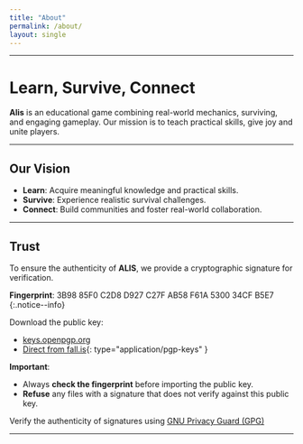 ```yaml
---
title: "About"
permalink: /about/
layout: single
---
```


---

# Learn, Survive, Connect

**Alis** is an educational game combining real-world mechanics, surviving, and engaging gameplay. 
Our mission is to teach practical skills, give joy and unite players.

---

## Our Vision

- **Learn**: Acquire meaningful knowledge and practical skills.
- **Survive**: Experience realistic survival challenges.
- **Connect**: Build communities and foster real-world collaboration.

---

## Trust

To ensure the authenticity of **ALIS**, we provide a cryptographic signature for verification.

**Fingerprint**: 3B98 85F0 C2D8 D927 C27F  AB58 F61A 5300 34CF B5E7
{:.notice--info}


Download the public key:
- [keys.openpgp.org](https://keys.openpgp.org)  
- [Direct from fall.is](/assets/security/public-key.asc){: type="application/pgp-keys" }

**Important**:
- Always **check the fingerprint** before importing the public key.
- **Refuse** any files with a signature that does not verify against this public key.

Verify the authenticity of signatures using <a href="https://www.gnupg.org/">GNU Privacy Guard (GPG)</a>

---